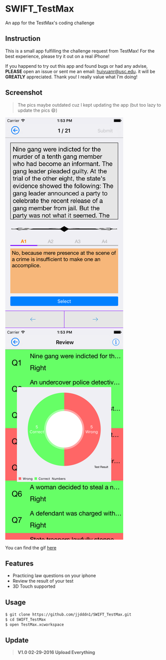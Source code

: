 # SWIFT_TestMax
An app for the TestMax's coding challenge

## Instruction 
This is a small app fulfilling the challenge request from TestMax! 
For the best experience, please try it out on a real iPhone!

If you happend to try out this app and found bugs or had any advise, **PLEASE** open an issue or sent me an email: huiyuanr@usc.edu. it will be **GREATLY** appreciated. Thank you! I really value what I'm doing!

## Screenshot
> The pics maybe outdated cuz I kept updating the app (but too lazy to update the pics 😄)

![image](https://github.com/jjdddn1/SWIFT_TestMax/blob/master/screenshot/0.png?raw=false)
![image](https://github.com/jjdddn1/SWIFT_TestMax/blob/master/screenshot/1.png?raw=false)

You can find the gif [here](http://huiyuanr.portfoliobox.net/testmax)
## Features

* Practicing law questions on your iphone
* Review the result of your test
* 3D Touch supported
 
 
## Usage

```
$ git clone https://github.com/jjdddn1/SWIFT_TestMax.git
$ cd SWIFT_TestMax
$ open TestMax.xcworkspace
```


## Update
> **V1.0 02-29-2016 Upload Everything** 

